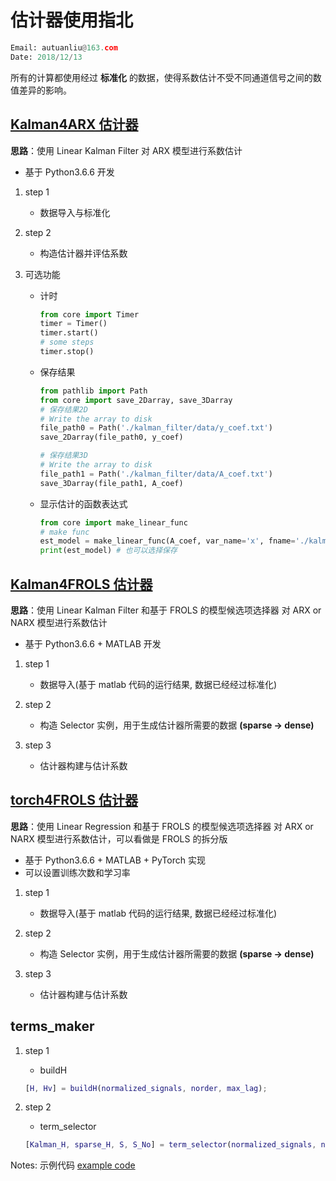 # 估计器使用指北

```python
Email: autuanliu@163.com
Date: 2018/12/13
```

所有的计算都使用经过 **标准化** 的数据，使得系数估计不受不同通道信号之间的数值差异的影响。

## [Kalman4ARX 估计器](./kalman_ARX.py)

**思路**：使用 Linear Kalman Filter 对 ARX 模型进行系数估计

- 基于 Python3.6.6 开发

1. step 1
   - 数据导入与标准化

2. step 2
   - 构造估计器并评估系数

3. 可选功能
   - 计时
      ```python
      from core import Timer
      timer = Timer()
      timer.start()
      # some steps
      timer.stop()
      ```
   - 保存结果
      ```python
      from pathlib import Path
      from core import save_2Darray, save_3Darray
      # 保存结果2D
      # Write the array to disk
      file_path0 = Path('./kalman_filter/data/y_coef.txt')
      save_2Darray(file_path0, y_coef)

      # 保存结果3D
      # Write the array to disk
      file_path1 = Path('./kalman_filter/data/A_coef.txt')
      save_3Darray(file_path1, A_coef)
      ```
   - 显示估计的函数表达式
      ```python
      from core import make_linear_func
      # make func
      est_model = make_linear_func(A_coef, var_name='x', fname='./kalman_filter/data/linear_est_model.txt')
      print(est_model) # 也可以选择保存
      ```

## [Kalman4FROLS 估计器](./kalman_NARX.py)

**思路**：使用 Linear Kalman Filter 和基于 FROLS 的模型候选项选择器 对 ARX or NARX 模型进行系数估计

- 基于 Python3.6.6 + MATLAB 开发

1. step 1
   - 数据导入(基于 matlab 代码的运行结果, 数据已经经过标准化)

2. step 2
   - 构造 Selector 实例，用于生成估计器所需要的数据 **(sparse -> dense)**

3. step 3
   - 估计器构建与估计系数

## [torch4FROLS 估计器](./kalman_NARX.py)

**思路**：使用 Linear Regression 和基于 FROLS 的模型候选项选择器 对 ARX or NARX 模型进行系数估计，可以看做是 FROLS 的拆分版

- 基于 Python3.6.6 + MATLAB + PyTorch 实现
- 可以设置训练次数和学习率

1. step 1
   - 数据导入(基于 matlab 代码的运行结果, 数据已经经过标准化)

2. step 2
   - 构造 Selector 实例，用于生成估计器所需要的数据 **(sparse -> dense)**

3. step 3
   - 估计器构建与估计系数

## terms_maker

1. step 1
   - buildH
    ```matlab
    [H, Hv] = buildH(normalized_signals, norder, max_lag);
    ```

2. step 2
   - term_selector
    ```matlab
    [Kalman_H, sparse_H, S, S_No] = term_selector(normalized_signals, norder, max_lag, H, threshold);
    ```

Notes: 示例代码 [example code](./test.py)
